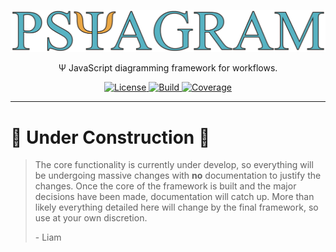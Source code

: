 <p align="center">
  <a href="https://github.com/liamross/psiagram">
    <img alt="Psiagram" src="https://raw.githubusercontent.com/liamross/psiagram/master/logo/logo-title.png" width="888" >
  </a>
</p>

<p align="center">
  Ψ JavaScript diagramming framework for workflows.
</p>

<p align="center">
  <a href="https://github.com/liamross/psiagram/blob/master/LICENSE" target="_blank">
    <img
      alt="License"
      src="https://img.shields.io/github/license/liamross/psiagram.svg"
    >
  </a>
  <a href="https://travis-ci.org/liamross/psiagram" target="_blank">
    <img
      alt="Build"
      src="https://travis-ci.org/liamross/psiagram.svg?branch=master"
    >
  </a>
  <a href="https://codecov.io/gh/liamross/psiagram" target="_blank">
    <img
      alt="Coverage"
      src="https://img.shields.io/codecov/c/github/liamross/psiagram.svg"
    >
  </a>
</p>

---

# 🚧 Under Construction 🚧

> The core functionality is currently under develop, so everything will be
> undergoing massive changes with **no** documentation to justify the changes.
> Once the core of the framework is built and the major decisions have been
> made, documentation will catch up. More than likely everything detailed here
> will change by the final framework, so use at your own discretion.
>
> \- Liam

